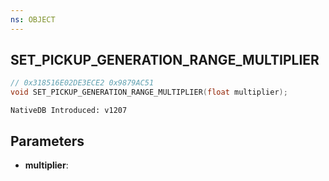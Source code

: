 ```yaml
---
ns: OBJECT
---
```

## SET_PICKUP_GENERATION_RANGE_MULTIPLIER

```c
// 0x318516E02DE3ECE2 0x9879AC51
void SET_PICKUP_GENERATION_RANGE_MULTIPLIER(float multiplier);
```

```
NativeDB Introduced: v1207
```

## Parameters
* **multiplier**:
